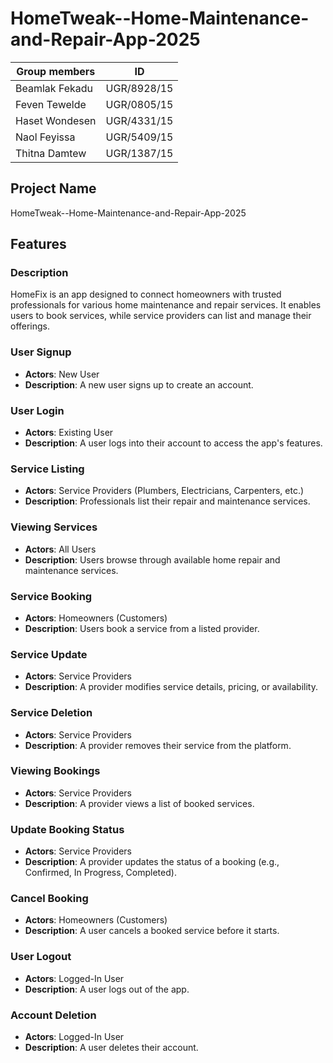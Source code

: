 # HomeTweak--Home-Maintenance-and-Repair-App-2025

| Group members  |     ID        |
|----------------|---------------|
| Beamlak Fekadu | UGR/8928/15   |
| Feven Tewelde  | UGR/0805/15   |
| Haset Wondesen | UGR/4331/15   |
| Naol Feyissa   | UGR/5409/15   |
| Thitna Damtew  | UGR/1387/15   |

## Project Name
HomeTweak--Home-Maintenance-and-Repair-App-2025

## Features  

### Description
HomeFix is an app designed to connect homeowners with trusted professionals for various home maintenance and repair services. It enables users to book services, while service providers can list and manage their offerings.

### User Signup
- **Actors**: New User
- **Description**: A new user signs up to create an account.

### User Login
- **Actors**: Existing User
- **Description**: A user logs into their account to access the app's features.

### Service Listing
- **Actors**: Service Providers (Plumbers, Electricians, Carpenters, etc.)
- **Description**: Professionals list their repair and maintenance services.

### Viewing Services
- **Actors**: All Users
- **Description**: Users browse through available home repair and maintenance services.

### Service Booking
- **Actors**: Homeowners (Customers)
- **Description**: Users book a service from a listed provider.

### Service Update
- **Actors**: Service Providers
- **Description**: A provider modifies service details, pricing, or availability.

### Service Deletion
- **Actors**: Service Providers
- **Description**: A provider removes their service from the platform.

### Viewing Bookings
- **Actors**: Service Providers
- **Description**: A provider views a list of booked services.

### Update Booking Status
- **Actors**: Service Providers
- **Description**: A provider updates the status of a booking (e.g., Confirmed, In Progress, Completed).

### Cancel Booking
- **Actors**: Homeowners (Customers)
- **Description**: A user cancels a booked service before it starts.

### User Logout
- **Actors**: Logged-In User
- **Description**: A user logs out of the app.

### Account Deletion
- **Actors**: Logged-In User
- **Description**: A user deletes their account.


